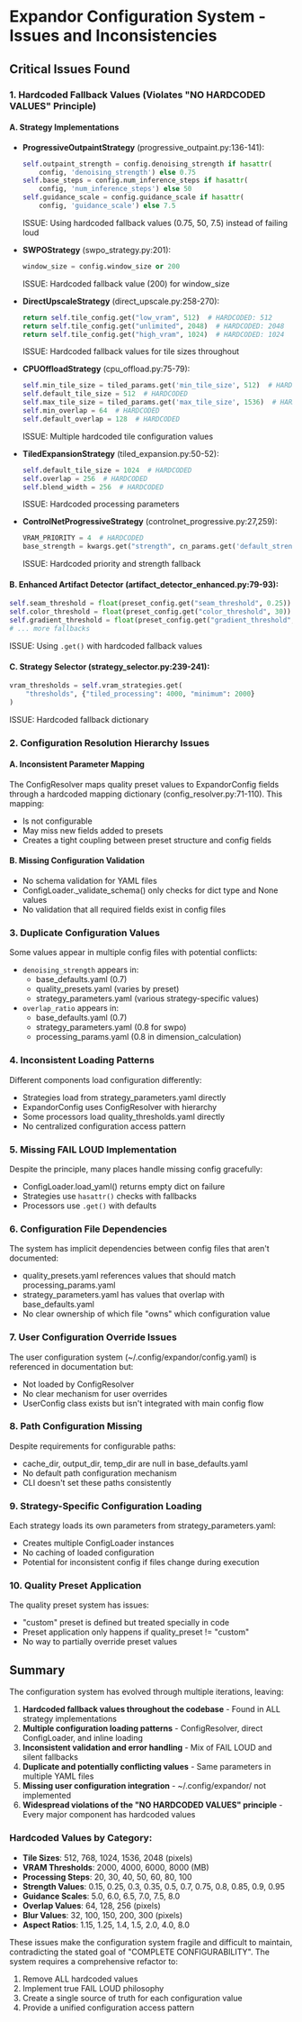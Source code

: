 # Expandor Configuration System - Issues and Inconsistencies

## Critical Issues Found

### 1. Hardcoded Fallback Values (Violates "NO HARDCODED VALUES" Principle)

#### A. Strategy Implementations
- **ProgressiveOutpaintStrategy** (progressive_outpaint.py:136-141):
  ```python
  self.outpaint_strength = config.denoising_strength if hasattr(
      config, 'denoising_strength') else 0.75
  self.base_steps = config.num_inference_steps if hasattr(
      config, 'num_inference_steps') else 50
  self.guidance_scale = config.guidance_scale if hasattr(
      config, 'guidance_scale') else 7.5
  ```
  ISSUE: Using hardcoded fallback values (0.75, 50, 7.5) instead of failing loud

- **SWPOStrategy** (swpo_strategy.py:201):
  ```python
  window_size = config.window_size or 200
  ```
  ISSUE: Hardcoded fallback value (200) for window_size

- **DirectUpscaleStrategy** (direct_upscale.py:258-270):
  ```python
  return self.tile_config.get("low_vram", 512)  # HARDCODED: 512
  return self.tile_config.get("unlimited", 2048)  # HARDCODED: 2048
  return self.tile_config.get("high_vram", 1024)  # HARDCODED: 1024
  ```
  ISSUE: Hardcoded fallback values for tile sizes throughout

- **CPUOffloadStrategy** (cpu_offload.py:75-79):
  ```python
  self.min_tile_size = tiled_params.get('min_tile_size', 512)  # HARDCODED
  self.default_tile_size = 512  # HARDCODED
  self.max_tile_size = tiled_params.get('max_tile_size', 1536)  # HARDCODED
  self.min_overlap = 64  # HARDCODED
  self.default_overlap = 128  # HARDCODED
  ```
  ISSUE: Multiple hardcoded tile configuration values

- **TiledExpansionStrategy** (tiled_expansion.py:50-52):
  ```python
  self.default_tile_size = 1024  # HARDCODED
  self.overlap = 256  # HARDCODED
  self.blend_width = 256  # HARDCODED
  ```
  ISSUE: Hardcoded processing parameters

- **ControlNetProgressiveStrategy** (controlnet_progressive.py:27,259):
  ```python
  VRAM_PRIORITY = 4  # HARDCODED
  base_strength = kwargs.get("strength", cn_params.get('default_strength', 0.95))  # HARDCODED: 0.95
  ```
  ISSUE: Hardcoded priority and strength fallback

#### B. Enhanced Artifact Detector (artifact_detector_enhanced.py:79-93):
  ```python
  self.seam_threshold = float(preset_config.get("seam_threshold", 0.25))
  self.color_threshold = float(preset_config.get("color_threshold", 30))
  self.gradient_threshold = float(preset_config.get("gradient_threshold", 0.25))
  # ... more fallbacks
  ```
  ISSUE: Using `.get()` with hardcoded fallback values

#### C. Strategy Selector (strategy_selector.py:239-241):
  ```python
  vram_thresholds = self.vram_strategies.get(
      "thresholds", {"tiled_processing": 4000, "minimum": 2000}
  )
  ```
  ISSUE: Hardcoded fallback dictionary

### 2. Configuration Resolution Hierarchy Issues

#### A. Inconsistent Parameter Mapping
The ConfigResolver maps quality preset values to ExpandorConfig fields through a hardcoded mapping dictionary (config_resolver.py:71-110). This mapping:
- Is not configurable
- May miss new fields added to presets
- Creates a tight coupling between preset structure and config fields

#### B. Missing Configuration Validation
- No schema validation for YAML files
- ConfigLoader._validate_schema() only checks for dict type and None values
- No validation that all required fields exist in config files

### 3. Duplicate Configuration Values

Some values appear in multiple config files with potential conflicts:
- `denoising_strength` appears in:
  - base_defaults.yaml (0.7)
  - quality_presets.yaml (varies by preset)
  - strategy_parameters.yaml (various strategy-specific values)
- `overlap_ratio` appears in:
  - base_defaults.yaml (0.7)
  - strategy_parameters.yaml (0.8 for swpo)
  - processing_params.yaml (0.8 in dimension_calculation)

### 4. Inconsistent Loading Patterns

Different components load configuration differently:
- Strategies load from strategy_parameters.yaml directly
- ExpandorConfig uses ConfigResolver with hierarchy
- Some processors load quality_thresholds.yaml directly
- No centralized configuration access pattern

### 5. Missing FAIL LOUD Implementation

Despite the principle, many places handle missing config gracefully:
- ConfigLoader.load_yaml() returns empty dict on failure
- Strategies use `hasattr()` checks with fallbacks
- Processors use `.get()` with defaults

### 6. Configuration File Dependencies

The system has implicit dependencies between config files that aren't documented:
- quality_presets.yaml references values that should match processing_params.yaml
- strategy_parameters.yaml has values that overlap with base_defaults.yaml
- No clear ownership of which file "owns" which configuration value

### 7. User Configuration Override Issues

The user configuration system (~/.config/expandor/config.yaml) is referenced in documentation but:
- Not loaded by ConfigResolver
- No clear mechanism for user overrides
- UserConfig class exists but isn't integrated with main config flow

### 8. Path Configuration Missing

Despite requirements for configurable paths:
- cache_dir, output_dir, temp_dir are null in base_defaults.yaml
- No default path configuration mechanism
- CLI doesn't set these paths consistently

### 9. Strategy-Specific Configuration Loading

Each strategy loads its own parameters from strategy_parameters.yaml:
- Creates multiple ConfigLoader instances
- No caching of loaded configuration
- Potential for inconsistent config if files change during execution

### 10. Quality Preset Application

The quality preset system has issues:
- "custom" preset is defined but treated specially in code
- Preset application only happens if quality_preset != "custom"
- No way to partially override preset values

## Summary

The configuration system has evolved through multiple iterations, leaving:
1. **Hardcoded fallback values throughout the codebase** - Found in ALL strategy implementations
2. **Multiple configuration loading patterns** - ConfigResolver, direct ConfigLoader, and inline loading
3. **Inconsistent validation and error handling** - Mix of FAIL LOUD and silent fallbacks
4. **Duplicate and potentially conflicting values** - Same parameters in multiple YAML files
5. **Missing user configuration integration** - ~/.config/expandor/ not implemented
6. **Widespread violations of the "NO HARDCODED VALUES" principle** - Every major component has hardcoded values

### Hardcoded Values by Category:
- **Tile Sizes**: 512, 768, 1024, 1536, 2048 (pixels)
- **VRAM Thresholds**: 2000, 4000, 6000, 8000 (MB)
- **Processing Steps**: 20, 30, 40, 50, 60, 80, 100
- **Strength Values**: 0.15, 0.25, 0.3, 0.35, 0.5, 0.7, 0.75, 0.8, 0.85, 0.9, 0.95
- **Guidance Scales**: 5.0, 6.0, 6.5, 7.0, 7.5, 8.0
- **Overlap Values**: 64, 128, 256 (pixels)
- **Blur Values**: 32, 100, 150, 200, 300 (pixels)
- **Aspect Ratios**: 1.15, 1.25, 1.4, 1.5, 2.0, 4.0, 8.0

These issues make the configuration system fragile and difficult to maintain, contradicting the stated goal of "COMPLETE CONFIGURABILITY". The system requires a comprehensive refactor to:
1. Remove ALL hardcoded values
2. Implement true FAIL LOUD philosophy
3. Create a single source of truth for each configuration value
4. Provide a unified configuration access pattern